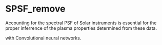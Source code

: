 # SPSF_remove
Accounting for the spectral PSF of Solar instruments is essential for the 
proper inferrence of the plasma properties determined from these data. 

with Convolutional neural networks. 
